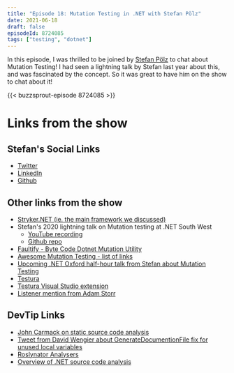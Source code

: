 ```yaml
---
title: "Episode 18: Mutation Testing in .NET with Stefan Pölz"
date: 2021-06-18
draft: false
episodeId: 8724085
tags: ["testing", "dotnet"]
---
```


In this episode, I was thrilled to be joined by [Stefan Pölz](https://twitter.com/0x_F0) to chat about Mutation Testing! I had seen a lightning talk by Stefan last year about this, and was fascinated by the concept. So it was great to have him on the show to chat about it!

{{< buzzsprout-episode 8724085 >}}

# Links from the show

## Stefan's Social Links

* [Twitter](https://twitter.com/0x_F0)
* [LinkedIn](https://www.linkedin.com/in/stefan-p%C3%B6lz-068a271a1/)
* [Github]( https://github.com/Flash0ver)

## Other links from the show

* [Stryker.NET (ie. the main framework we discussed)](https://github.com/stryker-mutator/stryker-net)
* Stefan's 2020 lightning talk on Mutation testing at .NET South West
  * [YouTube recording](https://www.youtube.com/watch?v=zbOnygEeFLU)
  * [Github repo](https://github.com/Flash0ver/F0-Talks-MutationTesting)
* [Faultify - Byte Code Dotnet Mutation Utility](https://github.com/Faultify/Faultify)
* [Awesome Mutation Testing - list of links](https://github.com/theofidry/awesome-mutation-testing)
* [Upcoming .NET Oxford half-hour talk from Stefan about Mutation Testing](https://www.meetup.com/dotnetoxford/events/278687647/)
* [Testura](https://github.com/Testura/Testura.Code)
* [Testura Visual Studio extension](https://github.com/Testura/Testura.Mutation)
* [Listener mention from Adam Storr](https://twitter.com/WestDiscGolf/status/1400920834135449602)

## DevTip Links

* [John Carmack on static source code analysis](https://www.youtube.com/watch?v=4zgYG-_ha28&t=3765s)
* [Tweet from David Wengier about GenerateDocumentionFile fix for unused local variables](https://twitter.com/davidwengier/status/1401847431386468355)
* [Roslynator Analysers](https://github.com/JosefPihrt/Roslynator)
* [Overview of .NET source code analysis](https://docs.microsoft.com/en-us/dotnet/fundamentals/code-analysis/overview)
